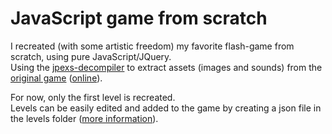 # JavaScript game from scratch
I recreated (with some artistic freedom) my favorite flash-game from scratch, using pure JavaScript/JQuery.\
Using the <a href="https://github.com/jindrapetrik/jpexs-decompiler">jpexs-decompiler</a> to extract assets (images and sounds) from the <a href="https://antoineschmidt.github.io/Portfolio/projects/star_runner/media/starrunner.swf">original game</a> (<a href="http://www.bambusratte.com/showgame.php?id=118">online</a>).

For now, only the first level is recreated.\
Levels can be easily edited and added to the game by creating a json file in the levels folder (<a href="levels/">more information</a>).